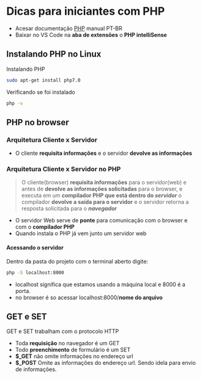# Dicas para iniciantes com PHP
- Acesar documentação [PHP](https://www.php.net/manual/pt_BR/) manual PT-BR
- Baixar no VS Code na **aba de extensões** o **PHP intelliSense**

## Instalando PHP no Linux

Instalando PHP

```sh
sudo apt-get install php7.0 
```
Verificando se foi instalado

```sh
php -v
```

## PHP no browser

### Arquitetura Cliente x Servidor
- O cliente **requisita informações** e o servidor **devolve as informações**

### Arquitetura Cliente x Servidor no PHP
>O cliente(browser) **requisita informações** para 
>o servidor(web) e antes de **devolve as informações solicitadas** para o browser, 
>e executa em um  **compilador PHP que está dentro do *servidor*** 
>o compilador **devolve a saída para o servidor** 
>e o servidor retorna a resposta solicitada para o ***navegador***

- O servidor Web serve de **ponte** para comunicação com o browser e com o **compilador PHP**
- Quando instala o PHP já vem junto um servidor web

#### Acessando o servidor

Dentro da pasta do projeto com o terminal aberto digite:

```sh
php -S localhost:8000
```
- localhost significa que estamos usando a máquina local e 8000 é a porta.
- no browser é so acessar localhost:8000/**nome do arquivo**


## GET e SET

GET e SET trabalham com o protocolo HTTP

- Toda **requisição** no navegador é um GET
- Todo **preenchimento** de formulário é um SET
- **$_GET** não omite informações no endereço url
- **$_POST** Omite as informações do endereço url. Sendo idela para envio de informações.
